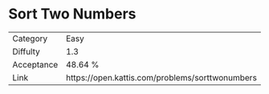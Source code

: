 # Sort Two Numbers

<table>
    <tr>
        <td>Category</td>
        <td>Easy</td>
    </tr>
    <tr>
        <td>Diffulty</td>
        <td>1.3</td>
    </tr>
    <tr>
        <td>Acceptance</td>
        <td>48.64 %</td>
    </tr>
    <tr>
        <td>Link</td>
        <td>https://open.kattis.com/problems/sorttwonumbers</td>
    </tr>
</table>